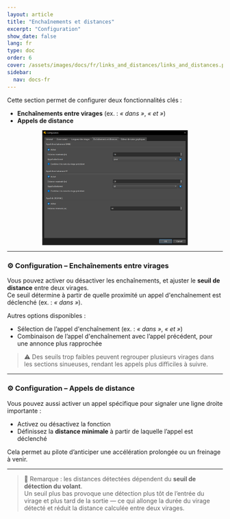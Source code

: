 ```yaml
---
layout: article
title: "Enchaînements et distances"
excerpt: "Configuration"
show_date: false
lang: fr
type: doc
order: 6
cover: /assets/images/docs/fr/links_and_distances/links_and_distances.png
sidebar:
  nav: docs-fr
---
```


Cette section permet de configurer deux fonctionnalités clés :

- **Enchaînements entre virages** (ex. : *« dans »*, *« et »*)  
- **Appels de distance**

<div class="cell cell--12 cell--md-6">
  <figure>
    <a data-gallery href="/assets/images/docs/fr/links_and_distances/links_and_distances.png">
      <img src="/assets/images/docs/fr/links_and_distances/links_and_distances.png" style="display: block; margin: 0 auto; max-width: 80%;" alt="Enchaînements et distances" />
    </a>
  </figure>
</div>

---

### ⚙️ Configuration – Enchaînements entre virages

Vous pouvez activer ou désactiver les enchaînements, et ajuster le **seuil de distance** entre deux virages.  
Ce seuil détermine à partir de quelle proximité un appel d'enchaînement est déclenché (ex. : *« dans »*).

Autres options disponibles :

- Sélection de l’appel d'enchaînement (ex. : *« dans »*, *« et »*)  
- Combinaison de l’appel d'enchaînement avec l’appel précédent, pour une annonce plus rapprochée

> ⚠️ Des seuils trop faibles peuvent regrouper plusieurs virages dans les sections sinueuses, rendant les appels plus difficiles à suivre.

---

### ⚙️ Configuration – Appels de distance

Vous pouvez aussi activer un appel spécifique pour signaler une ligne droite importante :

- Activez ou désactivez la fonction  
- Définissez la **distance minimale** à partir de laquelle l’appel est déclenché

Cela permet au pilote d’anticiper une accélération prolongée ou un freinage à venir.

---

> 📌 Remarque : les distances détectées dépendent du **seuil de détection du volant**.  
> Un seuil plus bas provoque une détection plus tôt de l’entrée du virage et plus tard de la sortie — ce qui allonge la durée du virage détecté et réduit la distance calculée entre deux virages.
